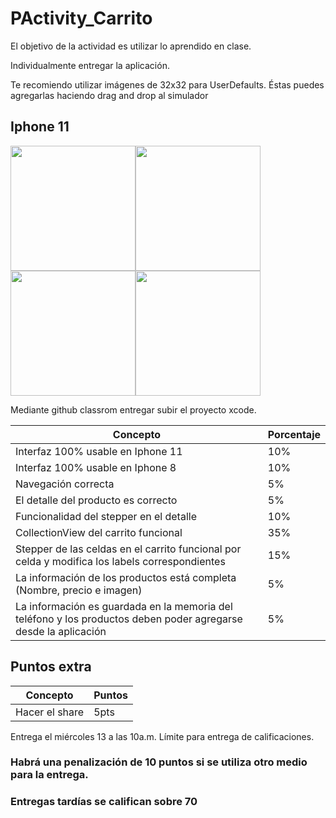 # PActivity_Carrito

El objetivo de la actividad es utilizar lo aprendido en clase. 

Individualmente entregar la aplicación.

Te recomiendo utilizar imágenes de 32x32 para UserDefaults. Éstas puedes agregarlas haciendo drag and drop al simulador

## Iphone 11
<img src="/Expectative/4.png" width="200" /><img src="/Expectative/5.png" width="200" /><img src="/Expectative/6.png" width="200" /><img src="/Expectative/7.png" width="200" /></div>

Mediante github classrom entregar subir el proyecto xcode.

| Concepto | Porcentaje |
| ------ | ------ |
| Interfaz 100% usable en Iphone 11 | 10% |
| Interfaz 100% usable en Iphone 8 | 10% |
| Navegación correcta | 5% |
| El detalle del producto es correcto | 5% |
| Funcionalidad del stepper en el detalle | 10% |
| CollectionView del carrito funcional | 35% |
| Stepper de las celdas en el carrito funcional por celda y modifica los labels correspondientes | 15% |
| La información de los productos está completa (Nombre, precio e imagen) | 5% |
| La información es guardada en la memoria del teléfono y los productos deben poder agregarse desde la aplicación | 5% |
 
## Puntos extra

| Concepto | Puntos |
| ------ | ------ |
| Hacer el share | 5pts |

Entrega el miércoles 13 a las 10a.m. Límite para entrega de calificaciones.

### Habrá una penalización de 10 puntos si se utiliza otro medio para la entrega.

### Entregas tardías se califican sobre 70
